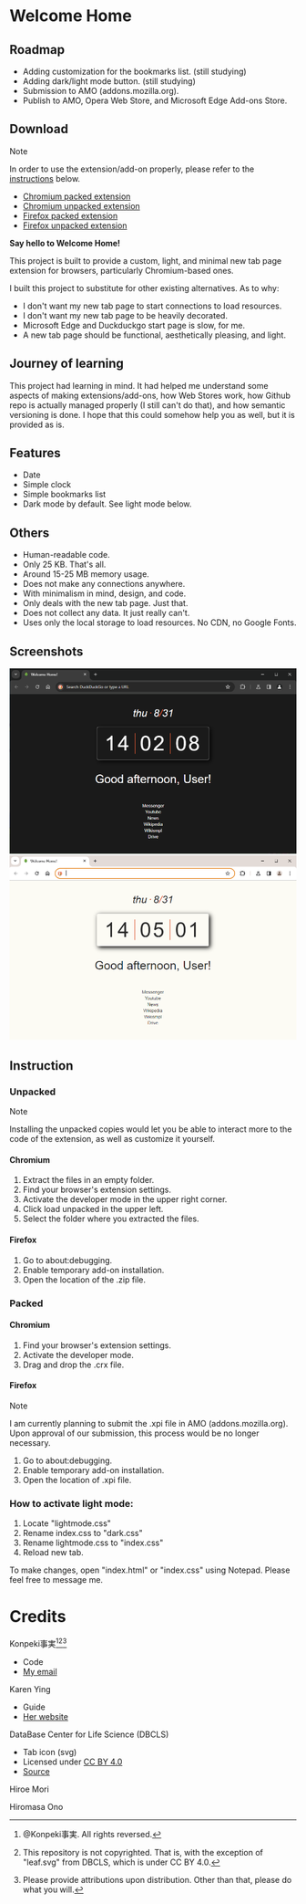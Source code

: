 # Welcome Home

## Roadmap
- Adding customization for the bookmarks list. (still studying)
- Adding dark/light mode button. (still studying)
- Submission to AMO (addons.mozilla.org).
- Publish to AMO, Opera Web Store, and Microsoft Edge Add-ons Store.

## Download

> [!NOTE]
> In order to use the extension/add-on properly, please refer to the [instructions](https://github.com/Tachyon711/welcomehome#instruction) below.

- [Chromium packed extension](https://raw.githubusercontent.com/Tachyon711/welcomehome/main/whcv.1.0.0.crx)
- [Chromium unpacked extension](https://raw.githubusercontent.com/Tachyon711/welcomehome/main/welcome_home_chromium_v.1.0.0.zip)
- [Firefox packed extension](https://raw.githubusercontent.com/Tachyon711/welcomehome/main/whfv.1.0.0.xpi)
- [Firefox unpacked extension](https://raw.githubusercontent.com/Tachyon711/welcomehome/main/welcome_home_firefox_v.1.0.0.zip)

**Say hello to Welcome Home!**

This project is built to provide a custom, light, and minimal new tab page extension for browsers, particularly Chromium-based ones.

I built this project to substitute for other existing alternatives. As to why:
- I don't want my new tab page to start connections to load resources. 
- I don't want my new tab page to be heavily decorated.
- Microsoft Edge and Duckduckgo start page is slow, for me.
- A new tab page should be functional, aesthetically pleasing, and light.

## Journey of learning
This project had learning in mind. It had helped me understand some aspects of making extensions/add-ons, how Web Stores work, how Github repo is actually managed properly (I still can't do that), and how semantic versioning is done. I hope that this could somehow help you as well, but it is provided as is.

## Features
- Date
- Simple clock
- Simple bookmarks list
- Dark mode by default. See light mode below.

## Others
- Human-readable code.
- Only 25 KB. That's all.
- Around 15-25 MB memory usage.
- Does not make any connections anywhere.
- With minimalism in mind, design, and code.
- Only deals with the new tab page. Just that.
- Does not collect any data. It just really can't.
- Uses only the local storage to load resources. No CDN, no Google Fonts.

## Screenshots
![Dark theme](https://raw.githubusercontent.com/Tachyon711/welcomehome/main/1.PNG)
![Light theme](https://raw.githubusercontent.com/Tachyon711/welcomehome/main/2.PNG)

## Instruction

### Unpacked

> [!NOTE]
> Installing the unpacked copies would let you be able to interact more to the code of the extension, as well as customize it yourself.

#### Chromium
1. Extract the files in an empty folder.
2. Find your browser's extension settings.
3. Activate the developer mode in the upper right corner.
4. Click load unpacked in the upper left.
5. Select the folder where you extracted the files.

#### Firefox
1. Go to about:debugging.
2. Enable temporary add-on installation.
3. Open the location of the .zip file.

### Packed

#### Chromium
1. Find your browser's extension settings.
2. Activate the developer mode.
3. Drag and drop the .crx file.

#### Firefox

> [!NOTE]
> I am currently planning to submit the .xpi file in AMO (addons.mozilla.org). Upon approval of our submission, this process would be no longer necessary.

1. Go to about:debugging.
2. Enable temporary add-on installation.
3. Open the location of .xpi file.

### How to activate light mode:
1. Locate "lightmode.css"
2. Rename index.css to "dark.css"
3. Rename lightmode.css to "index.css"
4. Reload new tab.

To make changes, open "index.html" or "index.css" using Notepad.
Please feel free to message me.

# Credits

Konpeki事実[^1][^2][^3]
- Code
- [My email](confinedrose@duck.com)

Karen Ying
- Guide
- [Her website](https://blog.karenying.com)

DataBase Center for Life Science (DBCLS)
- Tab icon (svg)
- Licensed under [CC BY 4.0](https://creativecommons.org/licenses/by/4.0/legalcode)
- [Source](https://commons.wikimedia.org/wiki/File:202204_Leaf.svg)

Hiroe Mori

Hiromasa Ono

[^1]: @Konpeki事実. All rights reversed.
[^2]: This repository is not copyrighted. That is, with the exception of "leaf.svg" from DBCLS, which is under CC BY 4.0. 
[^3]: Please provide attributions upon distribution. Other than that, please do what you will.
